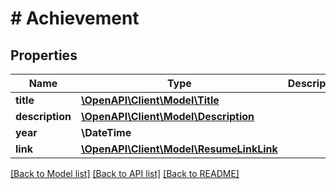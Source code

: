 # # Achievement

## Properties

Name | Type | Description | Notes
------------ | ------------- | ------------- | -------------
**title** | [**\OpenAPI\Client\Model\Title**](Title.md) |  | [optional]
**description** | [**\OpenAPI\Client\Model\Description**](Description.md) |  | [optional]
**year** | **\DateTime** |  | [optional]
**link** | [**\OpenAPI\Client\Model\ResumeLinkLink**](ResumeLinkLink.md) |  | [optional]

[[Back to Model list]](../../README.md#models) [[Back to API list]](../../README.md#endpoints) [[Back to README]](../../README.md)
